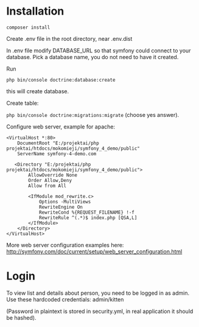# Installation

`composer install`

Create .env file in the root directory, near .env.dist

In .env file modify DATABASE_URL so that symfony could connect to your database.
Pick a database name, you do not need to have it created.

Run

`php bin/console doctrine:database:create`

this will create database.

Create table:

`php bin/console doctrine:migrations:migrate`
(choose yes answer).

Configure web server, example for apache:

```
<VirtualHost *:80>   
    DocumentRoot "E:/projektai/php projektai/htdocs/mokomieji/symfony_4_demo/public"
    ServerName symfony-4-demo.com
	
   <Directory "E:/projektai/php projektai/htdocs/mokomieji/symfony_4_demo/public">
        AllowOverride None
        Order Allow,Deny
        Allow from All

        <IfModule mod_rewrite.c>
            Options -MultiViews
            RewriteEngine On
            RewriteCond %{REQUEST_FILENAME} !-f
            RewriteRule ^(.*)$ index.php [QSA,L]
        </IfModule>
    </Directory>
</VirtualHost>
```

More web server configuration examples here:
http://symfony.com/doc/current/setup/web_server_configuration.html

# Login 
To view list and details about person, you need to be logged in as admin.
Use these hardcoded credentials: admin/kitten

(Password in plaintext is stored in security.yml, in real application it should be hashed).
